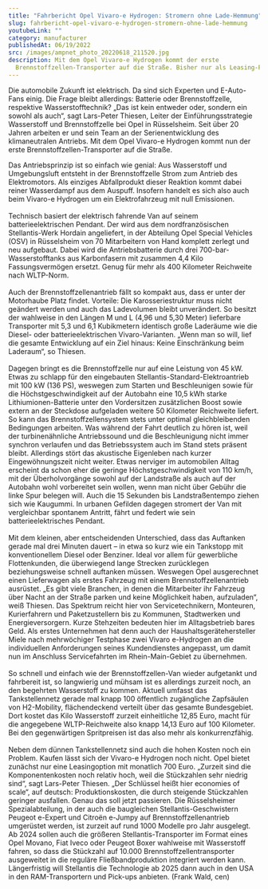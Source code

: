 ```yaml
---
title: "Fahrbericht Opel Vivaro-e Hydrogen: Stromern ohne Lade-Hemmung"
slug: fahrbericht-opel-vivaro-e-hydrogen-stromern-ohne-lade-hemmung
youtubeLink: ""
category: manufacturer
publishedAt: 06/19/2022
src: /images/ampnet_photo_20220618_211520.jpg
description: Mit dem Opel Vivaro-e Hydrogen kommt der erste
  Brennstoffzellen-Transporter auf die Straße. Bisher nur als Leasing-Fahrzeug.
---
```

Die automobile Zukunft ist elektrisch. Da sind sich Experten und E-Auto-Fans einig. Die Frage bleibt allerdings: Batterie oder Brennstoffzelle, respektive Wasserstofftechnik? „Das ist kein entweder oder, sondern ein sowohl als auch“, sagt Lars-Peter Thiesen, Leiter der Einführungsstrategie Wasserstoff und Brennstoffzelle bei Opel in Rüsselsheim. Seit über 20 Jahren arbeiten er und sein Team an der Serienentwicklung des klimaneutralen Antriebs. Mit dem Opel Vivaro-e Hydrogen kommt nun der erste Brennstoffzellen-Transporter auf die Straße.

Das Antriebsprinzip ist so einfach wie genial: Aus Wasserstoff und Umgebungsluft entsteht in der Brennstoffzelle Strom zum Antrieb des Elektromotors. Als einziges Abfallprodukt dieser Reaktion kommt dabei reiner Wasserdampf aus dem Auspuff. Insofern handelt es sich also auch beim Vivaro-e Hydrogen um ein Elektrofahrzeug mit null Emissionen.\
\
Technisch basiert der elektrisch fahrende Van auf seinem batterieelektrischen Pendant. Der wird aus dem nordfranzösischen Stellantis-Werk Hordain angeliefert, in der Abteilung Opel Special Vehicles (OSV) in Rüsselsheim von 70 Mitarbeitern von Hand komplett zerlegt und neu aufgebaut. Dabei wird die Antriebsbatterie durch drei 700-bar-Wasserstofftanks aus Karbonfasern mit zusammen 4,4 Kilo Fassungsvermögen ersetzt. Genug für mehr als 400 Kilometer Reichweite nach WLTP-Norm.\
\
Auch der Brennstoffzellenantrieb fällt so kompakt aus, dass er unter der Motorhaube Platz findet. Vorteile: Die Karosseriestruktur muss nicht geändert werden und auch das Ladevolumen bleibt unverändert. So besitzt der wahlweise in den Längen M und L (4,96 und 5,30 Meter) lieferbare Transporter mit 5,3 und 6,1 Kubikmetern identisch große Laderäume wie die Diesel- oder batterieelektrischen Vivaro-Varianten. „Wenn man so will, lief die gesamte Entwicklung auf ein Ziel hinaus: Keine Einschränkung beim Laderaum“, so Thiesen.\
\
Dagegen bringt es die Brennstoffzelle nur auf eine Leistung von 45 kW. Etwas zu schlapp für den eingebauten Stellantis-Standard-Elektroantrieb mit 100 kW (136 PS), weswegen zum Starten und Beschleunigen sowie für die Höchstgeschwindigkeit auf der Autobahn eine 10,5 kWh starke Lithiumionen-Batterie unter den Vordersitzen zusätzlichen Boost sowie extern an der Steckdose aufgeladen weitere 50 Kilometer Reichweite liefert. So kann das Brennstoffzellensystem stets unter optimal gleichbleibenden Bedingungen arbeiten. Was während der Fahrt deutlich zu hören ist, weil der turbinenähnliche Antriebssound und die Beschleunigung nicht immer synchron verlaufen und das Betriebssystem auch im Stand stets präsent bleibt. Allerdings stört das akustische Eigenleben nach kurzer Eingewöhnungszeit nicht weiter. Etwas nerviger im automobilen Alltag erscheint da schon eher die geringe Höchstgeschwindigkeit von 110 km/h, mit der Überholvorgänge sowohl auf der Landstraße als auch auf der Autobahn wohl vorbereitet sein wollen, wenn man nicht über Gebühr die linke Spur belegen will. Auch die 15 Sekunden bis Landstraßentempo ziehen sich wie Kaugummi. In urbanen Gefilden dagegen stromert der Van mit vergleichbar spontanem Antritt, fährt und federt wie sein batterieelektrisches Pendant.\
\
Mit dem kleinen, aber entscheidenden Unterschied, dass das Auftanken gerade mal drei Minuten dauert – in etwa so kurz wie ein Tankstopp mit konventionellem Diesel oder Benziner. Ideal vor allem für gewerbliche Flottenkunden, die überwiegend lange Strecken zurücklegen beziehungsweise schnell auftanken müssen. Weswegen Opel ausgerechnet einen Lieferwagen als erstes Fahrzeug mit einem Brennstoffzellenantrieb ausrüstet. „Es gibt viele Branchen, in denen die Mitarbeiter ihr Fahrzeug über Nacht an der Straße parken und keine Möglichkeit haben, aufzuladen“, weiß Thiesen. Das Spektrum reicht hier von Servicetechnikern, Monteuren, Kurierfahrern und Paketzustellern bis zu Kommunen, Stadtwerken und Energieversorgern. Kurze Stehzeiten bedeuten hier im Alltagsbetrieb bares Geld. Als erstes Unternehmen hat denn auch der Haushaltsgerätehersteller Miele nach mehrwöchiger Testphase zwei Vivaro e-Hydrogen an die individuellen Anforderungen seines Kundendienstes angepasst, um damit nun im Anschluss Servicefahrten im Rhein-Main-Gebiet zu übernehmen.\
\
So schnell und einfach wie der Brennstoffzellen-Van wieder aufgetankt und fahrbereit ist, so langwierig und mühsam ist es allerdings zurzeit noch, an den begehrten Wasserstoff zu kommen. Aktuell umfasst das Tankstellennetz gerade mal knapp 100 öffentlich zugängliche Zapfsäulen von H2-Mobility, flächendeckend verteilt über das gesamte Bundesgebiet. Dort kostet das Kilo Wasserstoff zurzeit einheitliche 12,85 Euro, macht für die angegebene WLTP-Reichweite also knapp 14,13 Euro auf 100 Kilometer. Bei den gegenwärtigen Spritpreisen ist das also mehr als konkurrenzfähig.\
\
Neben dem dünnen Tankstellennetz sind auch die hohen Kosten noch ein Problem. Kaufen lässt sich der Vivaro-e Hydrogen noch nicht. Opel bietet zunächst nur eine Leasingoption mit monatlich 700 Euro. „Zurzeit sind die Komponentenkosten noch relativ hoch, weil die Stückzahlen sehr niedrig sind“, sagt Lars-Peter Thiesen. „Der Schlüssel heißt hier economies of scale“, auf deutsch: Produktionskosten, die durch steigende Stückzahlen geringer ausfallen. Genau das soll jetzt passieren. Die Rüsselsheimer Spezialabteilung, in der auch die baugleichen Stellantis-Geschwistern Peugeot e-Expert und Citroën e-Jumpy auf Brennstoffzellenantrieb umgerüstet werden, ist zurzeit auf rund 1000 Modelle pro Jahr ausgelegt. Ab 2024 sollen auch die größeren Stellantis-Transporter im Format eines Opel Movano, Fiat Iveco oder Peugeot Boxer wahlweise mit Wasserstoff fahren, so dass die Stückzahl auf 10.000 Brennstoffzellentransporter ausgeweitet in die reguläre Fließbandproduktion integriert werden kann. Längerfristig will Stellantis die Technologie ab 2025 dann auch in den USA in den RAM-Transportern und Pick-ups anbieten. (Frank Wald, cen)